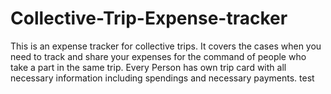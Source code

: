 # Collective-Trip-Expense-tracker
This is an expense tracker for collective trips. It covers the cases when you need to track and share your expenses for the command of people who take a part in the same trip. 
Every Person has own trip card with all necessary information including spendings and necessary payments. test